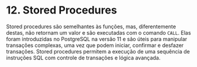 # 12. Stored Procedures

Stored procedures são semelhantes às funções, mas, diferentemente destas, não retornam um valor e são executadas com o comando `CALL`. Elas foram introduzidas no PostgreSQL na versão 11 e são úteis para manipular transações complexas, uma vez que podem iniciar, confirmar e desfazer transações. Stored procedures permitem a execução de uma sequência de instruções SQL com controle de transações e lógica avançada.